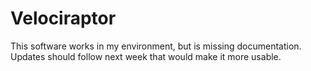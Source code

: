 # Velociraptor

This software works in my environment, but is missing documentation. Updates should follow next week that would make it more usable.
